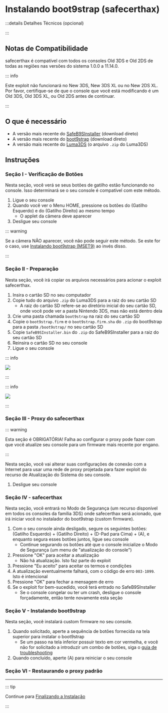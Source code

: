 # Instalando boot9strap (safecerthax)

:::details Detalhes Técnicos (opcional)

:::

## Notas de Compatibilidade

safecerthax é compatível com todos os consoles Old 3DS e Old 2DS de todas as regiões nas versões do sistema 1.0.0 a 11.14.0.

::: info

Este exploit não funcionará no New 3DS, New 3DS XL ou no New 2DS XL. Por favor, certifique-se de que o console que você está modificando é um Old 3DS, Old 3DS XL, ou Old 2DS antes de continuar.

:::

## O que é necessário

- A versão mais recente do [SafeB9SInstaller](https://github.com/d0k3/SafeB9SInstaller/releases/download/v0.0.7/SafeB9SInstaller-20170605-122940.zip) (download direto)
- A versão mais recente do [boot9strap](https://github.com/SciresM/boot9strap/releases/download/1.4/boot9strap-1.4.zip) (download direto)
- A versão mais recente do [Luma3DS](https://github.com/LumaTeam/Luma3DS/releases/latest) (o arquivo `.zip` do Luma3DS)

## Instruções

### Seção I - Verificação de Botões

Nesta seção, você verá se seus botões de gatilho estão funcionando no console. Isso determinará se o seu console é compatível com este método.

1. Ligue o seu console
2. Quando você ver o Menu HOME, pressione os botões do (Gatilho Esquerdo) e do (Gatilho Direito) ao mesmo tempo
    - O applet da câmera deve aparecer
3. Desligue seu console

::: warning

Se a câmera NÃO aparecer, você não pode seguir este método. Se este for o caso, use [Instalando boot9strap (MSET9)](installing-boot9strap-\(mset9\)) ao invés disso.

:::

### Seção II - Preparação

Nesta seção, você irá copiar os arquivos necessários para acionar o exploit safecerthax.

1. Insira o cartão SD no seu computador
2. Copie tudo do arquivo `.zip` do Luma3DS para a raiz do seu cartão SD
    - A raiz do cartão SD refere-se ao diretório inicial do seu cartão SD, onde você pode ver a pasta Nintendo 3DS, mas não está dentro dela
3. Crie uma pasta chamada `boot9strap` na raiz do seu cartão SD
4. Copie o `boot9strap.firm` e o `boot9strap.firm.sha` do `.zip` do boot9strap para a pasta `/boot9strap/` no seu cartão SD
5. Copie `SafeB9SInstaller.bin` do `.zip` do SafeB9SInstaller para a raiz do seu cartão SD
6. Reinsira o cartão SD no seu console
7. Ligue o seu console

::: info

![](/images/screenshots/safecerthax-root-layout.png)

:::

::: info

![](/images/screenshots/boot9strap-folder.png)

:::

### Seção III - Proxy do safecerthax

::: warning

Esta seção é OBRIGATÓRIA! Falha ao configurar o proxy pode fazer com que você atualize seu console para um firmware mais recente por engano.

:::

Nesta seção, você vai alterar suas configurações de conexão com a Internet para usar uma rede de proxy projetada para fazer exploit do recurso de Atualização do Sistema do seu console.

<!--@include: ./_include/addproxy.md -->

1. Desligue seu console

### Seção IV - safecerthax

Nesta seção, você entrará no Modo de Segurança (um recurso disponível em todos os consoles da família 3DS) onde safecerthax será acionado, que irá iniciar você no instalador do boot9strap (custom firmware).

1. Com o seu console ainda desligado, segure os seguintes botões: (Gatilho Esquerdo) + (Gatilho Direito) + (D-Pad para Cima) + (A), e enquanto segura esses botões juntos, ligue seu console
    - Continue segurando os botões até que o console inicialize o Modo de Segurança (um menu de "atualização do console")
2. Pressione "OK" para aceitar a atualização
    - Não há atualização. Isto faz parte do exploit
3. Pressione "Eu aceito" para aceitar os termos e condições
4. A atualização eventualmente falhará, com o código de erro `003-1099`. Isto é intencional
5. Pressione "OK" para fechar a mensagem de erro
6. Se o exploit for bem-sucedido, você terá entrado no SafeB9SInstaller
    - Se o console congelar ou ter um crash, desligue o console forçadamente, então tente novamente esta seção

### Seção V - Instalando boot9strap

Nesta seção, você instalará custom firmware no seu console.

1. Quando solicitado, aperte a sequência de botões fornecida na tela superior para instalar o boot9strap
    - Se um passo na tela inferior possuir texto em cor vermelha, e você não for solicitado a introduzir um combo de botões, siga o [guia de troubleshooting](troubleshooting-safecerthax)
2. Quando concluído, aperte (A) para reiniciar o seu console

<!--@include: ./_include/configure-luma3ds.md -->

<!--@include: ./_include/luma3ds-installed-note.md -->

### Seção VI - Restaurando o proxy padrão

<!--@include: ./_include/rmproxy.md -->

___

::: tip

Continue para [Finalizando a Instalação](finalizing-setup)

:::

